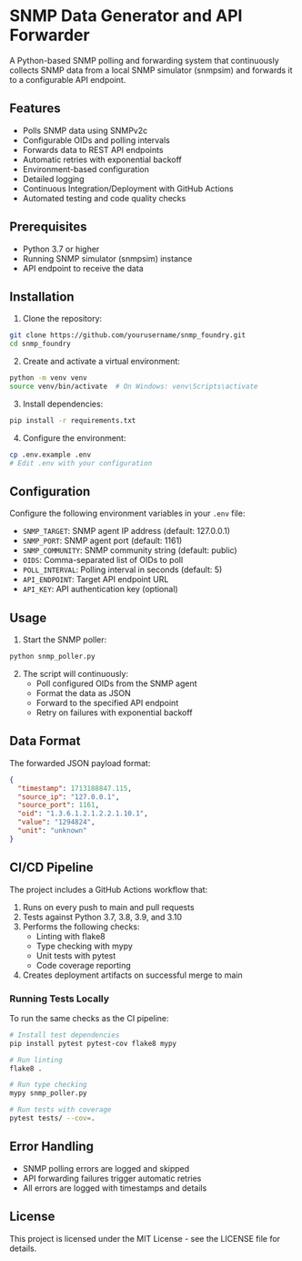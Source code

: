 # SNMP Data Generator and API Forwarder

A Python-based SNMP polling and forwarding system that continuously collects SNMP data from a local SNMP simulator (snmpsim) and forwards it to a configurable API endpoint.

## Features

- Polls SNMP data using SNMPv2c
- Configurable OIDs and polling intervals
- Forwards data to REST API endpoints
- Automatic retries with exponential backoff
- Environment-based configuration
- Detailed logging
- Continuous Integration/Deployment with GitHub Actions
- Automated testing and code quality checks

## Prerequisites

- Python 3.7 or higher
- Running SNMP simulator (snmpsim) instance
- API endpoint to receive the data

## Installation

1. Clone the repository:
```bash
git clone https://github.com/yourusername/snmp_foundry.git
cd snmp_foundry
```

2. Create and activate a virtual environment:
```bash
python -m venv venv
source venv/bin/activate  # On Windows: venv\Scripts\activate
```

3. Install dependencies:
```bash
pip install -r requirements.txt
```

4. Configure the environment:
```bash
cp .env.example .env
# Edit .env with your configuration
```

## Configuration

Configure the following environment variables in your `.env` file:

- `SNMP_TARGET`: SNMP agent IP address (default: 127.0.0.1)
- `SNMP_PORT`: SNMP agent port (default: 1161)
- `SNMP_COMMUNITY`: SNMP community string (default: public)
- `OIDS`: Comma-separated list of OIDs to poll
- `POLL_INTERVAL`: Polling interval in seconds (default: 5)
- `API_ENDPOINT`: Target API endpoint URL
- `API_KEY`: API authentication key (optional)

## Usage

1. Start the SNMP poller:
```bash
python snmp_poller.py
```

2. The script will continuously:
   - Poll configured OIDs from the SNMP agent
   - Format the data as JSON
   - Forward to the specified API endpoint
   - Retry on failures with exponential backoff

## Data Format

The forwarded JSON payload format:

```json
{
  "timestamp": 1713188847.115,
  "source_ip": "127.0.0.1",
  "source_port": 1161,
  "oid": "1.3.6.1.2.1.2.2.1.10.1",
  "value": "1294824",
  "unit": "unknown"
}
```

## CI/CD Pipeline

The project includes a GitHub Actions workflow that:

1. Runs on every push to main and pull requests
2. Tests against Python 3.7, 3.8, 3.9, and 3.10
3. Performs the following checks:
   - Linting with flake8
   - Type checking with mypy
   - Unit tests with pytest
   - Code coverage reporting
4. Creates deployment artifacts on successful merge to main

### Running Tests Locally

To run the same checks as the CI pipeline:

```bash
# Install test dependencies
pip install pytest pytest-cov flake8 mypy

# Run linting
flake8 .

# Run type checking
mypy snmp_poller.py

# Run tests with coverage
pytest tests/ --cov=.
```

## Error Handling

- SNMP polling errors are logged and skipped
- API forwarding failures trigger automatic retries
- All errors are logged with timestamps and details

## License

This project is licensed under the MIT License - see the LICENSE file for details.